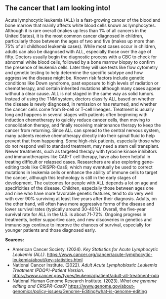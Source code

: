 ## The cancer that I am looking into!

Acute lymphocytic leukemia (ALL) is a fast-growing cancer of the blood and bone marrow that mainly affects white blood cells known as lymphocytes. Although it is rare overall (makes up less than 1% of all cancers in the United States), it is the most common cancer diagnosed in children, particularly those between the ages of two and five (makes up more than 75% of all childhood leukemia cases). While most cases occur in children, adults can also be diagnosed with ALL, especially those over the age of fifty. Doctors usually begin the diagnostic process with a CBC to check for abnormal white blood cells, followed by a bone marrow biopsy to confirm the presence of leukemia cells. Later they will use tests like flow cytometry and genetic testing to help determine the specific subtype and how aggressive the disease might be. Known risk factors include genetic conditions like Down syndrome, past exposure to high levels of radiation or chemotherapy, and certain inherited mutations although many cases appear without a clear cause. ALL is not staged in the same way as solid tumors. Instead of using the TNM system, doctors classify ALL based on whether the disease is newly diagnosed, in remission or has returned, and whether the cancer cells come from B-cell or T-cell lineages. Treatment is usually long and happens in several stages with patients often beginning with induction chemotherapy to quickly reduce cancer cells, then moving to consolidation therapy, and finally receiving maintenance therapy to keep the cancer from returning. Since ALL can spread to the central nervous system, many patients receive chemotherapy directly into their spinal fluid to help prevent that from happening. Some high-risk patients, especially those who do not respond well to standard treatment, may need a stem cell transplant. Newer treatments, such as targeted therapy with tyrosine kinase inhibitors and immunotherapies like CAR-T cell therapy, have also been helpful in treating difficult or relapsed cases. Researchers are also exploring gene-editing tools like CRISPR-Cas9, which may eventually be used to correct mutations in leukemia cells or enhance the ability of immune cells to target the cancer, although this technology is still in the early stages of development.
The outcomes for people with ALL depends a lot on age and specificities of the disease. Children, especially those between ages one and nine who have more favorable genetic features, tend to do very well with over 90% surviving at least five years after their diagnosis. Adults, on the other hand, will often have more aggressive forms of the disease and lower survival rates (typically around 30-40%). Overall, the five-year survival rate for ALL in the U.S. is about 71-72%. Ongoing progress in treatments, better supportive care, and new discoveries in genetics and immunology continue to improve the chances of survival, especially for younger patients and those diagnosed early.

**Sources:**
- American Cancer Society. (2024). *Key Statistics for Acute Lymphocytic Leukemia (ALL)*. https://www.cancer.org/cancer/acute-lymphocytic-leukemia/about/key-statistics.html  
- National Cancer Institute. (2022). *Adult Acute Lymphoblastic Leukemia Treatment (PDQ®)–Patient Version*. https://www.cancer.gov/types/leukemia/patient/adult-all-treatment-pdq  
- National Human Genome Research Institute. (2023). *What are genome editing and CRISPR-Cas9?* https://www.genome.gov/about-genomics/policy-issues/Genome-Editing/what-is-genome-editing  
